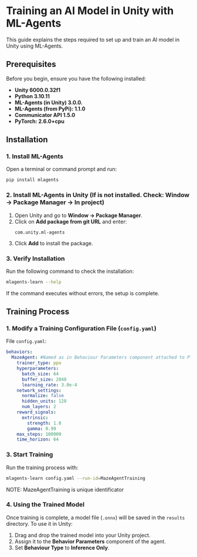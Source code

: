 # Training an AI Model in Unity with ML-Agents

This guide explains the steps required to set up and train an AI model in Unity using ML-Agents.

## Prerequisites

Before you begin, ensure you have the following installed:

- **Unity 6000.0.32f1** 
- **Python 3.10.11**
- **ML-Agents (in Unity) 3.0.0.**
- **ML-Agents (from PyPi): 1.1.0**
- **Communicator API 1.5.0**
- **PyTorch: 2.6.0+cpu**

## Installation

### 1. Install ML-Agents

Open a terminal or command prompt and run:

```bash
pip install mlagents
```

### 2. Install ML-Agents in Unity (If is not installed. Check: **Window → Package Manager → In project**)

1. Open Unity and go to **Window → Package Manager**.
2. Click on **Add package from git URL** and enter:
   ```
   com.unity.ml-agents
   ```
3. Click **Add** to install the package.

### 3. Verify Installation

Run the following command to check the installation:

```bash
mlagents-learn --help
```

If the command executes without errors, the setup is complete.

## Training Process

### 1. Modify a Training Configuration File (`config.yaml`)

File `config.yaml`:

```yaml
behaviors:
  MazeAgent: #Named as in Behaviour Parameters component attached to Player gameobject in Scenes/Maze2D
    trainer_type: ppo
    hyperparameters:
      batch_size: 64
      buffer_size: 2048
      learning_rate: 3.0e-4
    network_settings:
      normalize: false
      hidden_units: 128
      num_layers: 2
    reward_signals:
      extrinsic:
        strength: 1.0
        gamma: 0.99
    max_steps: 100000
    time_horizon: 64
```

### 3. Start Training

Run the training process with:

```bash
mlagents-learn config.yaml --run-id=MazeAgentTraining
```
NOTE: MazeAgentTraining is unique identificator

### 4. Using the Trained Model

Once training is complete, a model file (`.onnx`) will be saved in the `results` directory. To use it in Unity:

1. Drag and drop the trained model into your Unity project.
2. Assign it to the **Behavior Parameters** component of the agent.
3. Set **Behaviour Type** to **Inference Only**.
